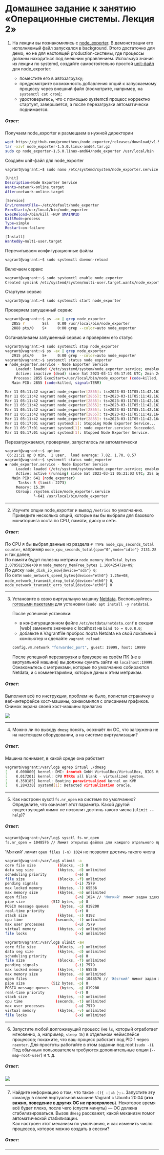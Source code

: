 # Домашнее задание к занятию «Операционные системы. Лекция 2»

1. На лекции вы познакомились с [node_exporter](https://github.com/prometheus/node_exporter/releases). В демонстрации его исполняемый файл запускался в background. Этого достаточно для демо, но не для настоящей production-системы, где процессы должны находиться под внешним управлением. Используя знания из лекции по systemd, создайте самостоятельно простой [unit-файл](https://www.freedesktop.org/software/systemd/man/systemd.service.html) для node_exporter:

    * поместите его в автозагрузку;
    * предусмотрите возможность добавления опций к запускаемому процессу через внешний файл (посмотрите, например, на `systemctl cat cron`);
    * удостоверьтесь, что с помощью systemctl процесс корректно стартует, завершается, а после перезагрузки автоматически поднимается.  

##### Ответ:

Получаем node_exporter и размещаем в нужной директории
```bash
wget https://github.com/prometheus/node_exporter/releases/download/v1.5.0/node_exporter-1.5.0.linux-amd64.tar.gz
tar -xzvf node_exporter-1.5.0.linux-amd64.tar.gz
sudo cp node_exporter-1.5.0.linux-amd64/node_exporter /usr/local/bin
```
Создаём unit-файл для node_exporter
```bash
vagrant@vagrant:~$ sudo nano /etc/systemd/system/node_exporter.service

[Unit]
Description=Node Exporter Service
Wants=network-online.target
After=network-online.target

[Service]
EnvironmentFile=-/etc/default/node_exporter
ExecStart=/usr/local/bin/node_exporter
ExecReload=/bin/kill -HUP $MAINPID
KillMode=process
Type=simple
Restart=on-failure

[Install]
WantedBy=multi-user.target
```

Перечитываем конфигурационные файлы
```bash
vagrant@vagrant:~$ sudo systemctl daemon-reload
```

Включаем сервис
```bash
vagrant@vagrant:~$ sudo systemctl enable node_exporter
Created symlink /etc/systemd/system/multi-user.target.wants/node_exporter.service → /etc/systemd/system/node_exporter.service.
```

Стартуем сервис
```bash
vagrant@vagrant:~$ sudo systemctl start node_exporter
```

Проверяем запущенный сервис
```bash
vagrant@vagrant:~$ ps -ax | grep node_exporter
   2855 ?        Ssl    0:00 /usr/local/bin/node_exporter
   2888 pts/0    S+     0:00 grep --color=auto node_exporter
```

Останавливаем запущенный сервис и проверяем его статус
```bash
vagrant@vagrant:~$ sudo systemctl stop node_exporter
vagrant@vagrant:~$ ps -ax | grep node_exporter
   2915 pts/0    S+     0:00 grep --color=auto node_exporter
vagrant@vagrant:~$ systemctl status node_exporter
● node_exporter.service - Node Exporter Service
     Loaded: loaded (/etc/systemd/system/node_exporter.service; enabled; vendor pres>
     Active: inactive (dead) since Sat 2023-03-11 05:17:01 UTC; 2min 24s ago
    Process: 2855 ExecStart=/usr/local/bin/node_exporter (code=killed, signal=TERM)
   Main PID: 2855 (code=killed, signal=TERM)

Mar 11 05:11:42 vagrant node_exporter[2855]: ts=2023-03-11T05:11:42.163Z caller=node>
Mar 11 05:11:42 vagrant node_exporter[2855]: ts=2023-03-11T05:11:42.163Z caller=node>
Mar 11 05:11:42 vagrant node_exporter[2855]: ts=2023-03-11T05:11:42.163Z caller=node>
Mar 11 05:11:42 vagrant node_exporter[2855]: ts=2023-03-11T05:11:42.163Z caller=node>
Mar 11 05:11:42 vagrant node_exporter[2855]: ts=2023-03-11T05:11:42.163Z caller=node>
Mar 11 05:11:42 vagrant node_exporter[2855]: ts=2023-03-11T05:11:42.164Z caller=tls_>
Mar 11 05:11:42 vagrant node_exporter[2855]: ts=2023-03-11T05:11:42.164Z caller=tls_>
Mar 11 05:17:01 vagrant systemd[1]: Stopping Node Exporter Service...
Mar 11 05:17:01 vagrant systemd[1]: node_exporter.service: Succeeded.
Mar 11 05:17:01 vagrant systemd[1]: Stopped Node Exporter Service.
```

Перезагружаемся, проверяем, запустилось ли автоматически
```bash
vagrant@vagrant:~$ uptime
 05:21:21 up 0 min,  1 user,  load average: 7.02, 1.70, 0.57
vagrant@vagrant:~$ systemctl status node_exporter
● node_exporter.service - Node Exporter Service
     Loaded: loaded (/etc/systemd/system/node_exporter.service; enabled; vendor pres>
     Active: active (running) since Sat 2023-03-11 05:21:03 UTC; 25s ago
   Main PID: 641 (node_exporter)
      Tasks: 5 (limit: 2273)
     Memory: 15.3M
     CGroup: /system.slice/node_exporter.service
             └─641 /usr/local/bin/node_exporter
```

---

2. Изучите опции node_exporter и вывод `/metrics` по умолчанию. Приведите несколько опций, которые вы бы выбрали для базового мониторинга хоста по CPU, памяти, диску и сети.

##### Ответ:

По CPU я бы выбрал данные из раздела `# TYPE node_cpu_seconds_total counter`, например `node_cpu_seconds_total{cpu="0",mode="idle"} 2131.28` и так далее;  
По памяти будут полезны метрики `node_memory_MemTotal_bytes 2.079502336e+09` и `node_memory_MemFree_bytes 1.160425472e+09`;  
По диску `node_disk_io_now{device="sda"} 0`;  
По сети `node_network_speed_bytes{device="eth0"} 1.25e+08`, `node_network_transmit_drop_total{device="eth0"} 0`, `node_network_transmit_errs_total{device="eth0"} 0`  

---

3. Установите в свою виртуальную машину [Netdata](https://github.com/netdata/netdata). Воспользуйтесь [готовыми пакетами](https://packagecloud.io/netdata/netdata/install) для установки (`sudo apt install -y netdata`). 
   
   После успешной установки:
   
    * в конфигурационном файле `/etc/netdata/netdata.conf` в секции [web] замените значение с localhost на `bind to = 0.0.0.0`;
    * добавьте в Vagrantfile проброс порта Netdata на свой локальный компьютер и сделайте `vagrant reload`:

    ```bash
    config.vm.network "forwarded_port", guest: 19999, host: 19999
    ```

    После успешной перезагрузки в браузере на своём ПК (не в виртуальной машине) вы должны суметь зайти на `localhost:19999`. Ознакомьтесь с метриками, которые по умолчанию собираются Netdata, и с комментариями, которые даны к этим метрикам.

##### Ответ:

Выполнил всё по инструкции, проблем не было, полистал страничку в веб-интерфейсе хост-машины, ознакомился с описанием графиков. Снимок экрана своей хост-машины прилагаю


![](images/3.PNG)

---

4. Можно ли по выводу `dmesg` понять, осознаёт ли ОС, что загружена не на настоящем оборудовании, а на системе виртуализации?

##### Ответ:
Машина понимает, в какой среде она работает
```bash
vagrant@vagrant:/var/log$ egrep irtual ./dmesg
[    0.000000] kernel: DMI: innotek GmbH VirtualBox/VirtualBox, BIOS VirtualBox 12/01/2006
[    0.017201] kernel: CPU MTRRs all blank - virtualized system.
[    0.350185] kernel: Booting paravirtualized kernel on KVM
[    8.284338] systemd[1]: Detected virtualization oracle.
```

---

5. Как настроен sysctl `fs.nr_open` на системе по умолчанию? Определите, что означает этот параметр. Какой другой существующий лимит не позволит достичь такого числа (`ulimit --help`)?

##### Ответ:

```bash
vagrant@vagrant:/var/log$ sysctl fs.nr_open
fs.nr_open = 1048576 // Лимит открытых файлов для каждого отдельного процесса
```
'Мягкий' лимит `open files (-n) 1024` не позволит достичь такого числа
```bash
vagrant@vagrant:/var/log$ ulimit -a
core file size          (blocks, -c) 0
data seg size           (kbytes, -d) unlimited
scheduling priority             (-e) 0
file size               (blocks, -f) unlimited
pending signals                 (-i) 7579
max locked memory       (kbytes, -l) 65536
max memory size         (kbytes, -m) unlimited
open files                      (-n) 1024 // 'Мягкий' лимит задан здесь
pipe size            (512 bytes, -p) 8
POSIX message queues     (bytes, -q) 819200
real-time priority              (-r) 0
stack size              (kbytes, -s) 8192
cpu time               (seconds, -t) unlimited
max user processes              (-u) 7579
virtual memory          (kbytes, -v) unlimited
file locks                      (-x) unlimited

vagrant@vagrant:/var/log$ ulimit -aH
core file size          (blocks, -c) unlimited
data seg size           (kbytes, -d) unlimited
scheduling priority             (-e) 0
file size               (blocks, -f) unlimited
pending signals                 (-i) 7579
max locked memory       (kbytes, -l) 65536
max memory size         (kbytes, -m) unlimited
open files                      (-n) 1048576 // 'Жёсткий' лимит задан здесь
pipe size            (512 bytes, -p) 8
POSIX message queues     (bytes, -q) 819200
real-time priority              (-r) 0
stack size              (kbytes, -s) unlimited
cpu time               (seconds, -t) unlimited
max user processes              (-u) 7579
virtual memory          (kbytes, -v) unlimited
file locks                      (-x) unlimited
```


---

6. Запустите любой долгоживущий процесс (не `ls`, который отработает мгновенно, а, например, `sleep 1h`) в отдельном неймспейсе процессов; покажите, что ваш процесс работает под PID 1 через `nsenter`. Для простоты работайте в этом задании под root (`sudo -i`). Под обычным пользователем требуются дополнительные опции (`--map-root-user`) и т. д.

##### Ответ:

![](images/6.PNG)

---

7. Найдите информацию о том, что такое `:(){ :|:& };:`. Запустите эту команду в своей виртуальной машине Vagrant с Ubuntu 20.04 (**это важно, поведение в других ОС не проверялось**). Некоторое время всё будет плохо, после чего (спустя минуты) — ОС должна стабилизироваться. Вызов `dmesg` расскажет, какой механизм помог автоматической стабилизации.  
Как настроен этот механизм по умолчанию, и как изменить число процессов, которое можно создать в сессии?

##### Ответ:


---
